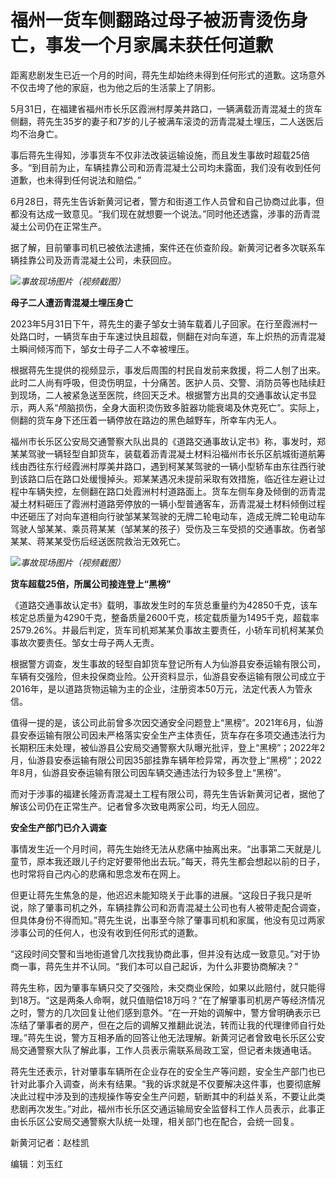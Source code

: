 

# 福州一货车侧翻路过母子被沥青烫伤身亡，事发一个月家属未获任何道歉

距离悲剧发生已近一个月的时间，蒋先生却始终未得到任何形式的道歉。这场意外不仅击垮了他的家庭，也为他之后的生活蒙上了阴影。

5月31日，在福建省福州市长乐区霞洲村厚美井路口，一辆满载沥青混凝土的货车侧翻，蒋先生35岁的妻子和7岁的儿子被满车滚烫的沥青混凝土埋压，二人送医后均不治身亡。

事后蒋先生得知，涉事货车不仅非法改装运输设施，而且发生事故时超载25倍多。“到目前为止，车辆挂靠公司和沥青混凝土公司均未露面，我们没有收到任何道歉，也未得到任何说法和赔偿。”

6月28日，蒋先生告诉新黄河记者，警方和街道工作人员曾和自己协商过此事，但都没有达成一致意见。“我们现在就想要一个说法。”同时他还透露，涉事的沥青混凝土公司仍在正常生产。

据了解，目前肇事司机已被依法逮捕，案件还在侦查阶段。新黄河记者多次联系车辆挂靠公司及沥青混凝土公司，未获回应。

![](https://inews.gtimg.com/om_bt/OYHb_gWEdtiwWJzdezzspdO8eYduFSb7F5hvB7Lk1_BAoAA/1000)_事故现场图片（视频截图）_

**母子二人遭沥青混凝土埋压身亡**

2023年5月31日下午，蒋先生的妻子邹女士骑车载着儿子回家。在行至霞洲村一处路口时，一辆货车由于车速过快且超载，侧翻在对向车道，车上炽热的沥青混凝土瞬间倾泻而下，邹女士母子二人不幸被埋压。

根据蒋先生提供的视频显示，事发后周围的村民自发前来救援，将二人刨了出来。此时二人尚有呼吸，但烫伤明显，十分痛苦。医护人员、交警、消防员等也陆续赶到现场，二人被紧急送至医院，终回天乏术。根据警方出具的交通事故认定书显示，两人系“颅脑损伤，全身大面积烫伤致多脏器功能衰竭及休克死亡”。实际上，侧翻的货车身下还压着一辆停放在路边的黑色越野车，所幸车内无人。

福州市长乐区公安局交通警察大队出具的《道路交通事故认定书》称，事发时，郑某某驾驶一辆轻型自卸货车，装载着沥青混凝土材料沿福州市长乐区航城街道航筹线由西往东行经霞洲村厚美井路口，遇到柯某某驾驶的一辆小型轿车由东往西行驶到该路口后在路口处缓慢掉头。郑某某遇况未提前采取有效措施，临近往左避让过程中车辆失控，左侧翻在路口处霞洲村村道路面上。货车左侧车身及倾倒的沥青混凝土材料砸压了霞洲村道路旁停放的一辆小型普通客车，沥青混凝土材料倾倒过程中还砸压了对向车道相向行驶邹某某驾驶的无牌二轮电动车，造成无牌二轮电动车驾驶人邹某某、乘员蒋某某（邹某某的孩子）受伤及三车受损的交通事故。伤者邹某某、蒋某某受伤后经送医院救治无效死亡。

![](https://inews.gtimg.com/om_bt/OOXGjxQD05uGsia3K_1wVdCy-ryA8ookq5-NQzyhYQDAMAA/1000)_事故现场图片（视频截图）_

**货车超载25倍，所属公司接连登上“黑榜”**

《道路交通事故认定书》载明，事故发生时的车货总重量约为42850千克，该车核定总质量为4290千克，整备质量2600千克，核定载质量为1495千克，超载率2579.26%。并最后判定，货车司机郑某某负事故主要责任，小轿车司机柯某某负事故次要责任。邹女士母子两人无责。

根据警方调查，发生事故的轻型自卸货车登记所有人为仙游县安泰运输有限公司，车辆有交强险，但未投保商业险。公开资料显示，仙游县安泰运输有限公司成立于2016年，是以道路货物运输为主的企业，注册资本50万元，法定代表人为管永信。

值得一提的是，该公司此前曾多次因交通安全问题登上“黑榜”。2021年6月，仙游县安泰运输有限公司因未严格落实安全生产主体责任，货车存在多项交通违法行为长期积压未处理，被仙游县公安局交通警察大队曝光批评，登上“黑榜”；2022年2月，仙游县安泰运输有限公司因35部挂靠车辆年检异常，再次登上“黑榜”；2022年8月，仙游县安泰运输有限公司因车辆交通违法行为较多登上“黑榜”。

而对于涉事的福建长隆沥青混凝土工程有限公司，蒋先生告诉新黄河记者，据他了解该公司仍在正常生产。记者曾多次致电两家公司，均无人回应。

**安全生产部门已介入调查**

事情发生近一个月时间，蒋先生始终无法从悲痛中抽离出来。“出事第二天就是儿童节，原本我还跟儿子约定好要带他出去玩。”每天，蒋先生都会想起以前的日子，也时常将自己内心的悲痛和思念发布在网上。

但更让蒋先生焦急的是，他迟迟未能知晓关于此事的进展。“这段日子我只是听说，除了肇事司机之外，车辆挂靠公司和沥青混凝土公司也有人被带走配合调查，但具体身份不得而知。”蒋先生说，出事至今除了肇事司机和家属，他没有见过两家涉事公司的任何人，也没有收到任何形式的道歉。

“这段时间交警和当地街道曾几次找我协商此事，但并没有达成一致意见。”对于协商一事，蒋先生并不认同。“我们本可以自己起诉，为什么非要协商解决？”

蒋先生称，因为肇事车辆只交了交强险，未交商业保险，如果以此赔付，就只能得到18万。“这是两条人命啊，就只值赔偿18万吗？”在了解肇事司机房产等经济情况之时，警方的几次回复让他们感到意外。“在一开始的调解中，警方曾明确表示已冻结了肇事者的房产，但在之后的调解又推翻此说法，转而让我的代理律师自行处理。”蒋先生说，警方互相矛盾的回答让他无法理解。新黄河记者曾致电长乐区公安局交通警察大队了解此事，工作人员表示需联系局政工室，但记者未拨通电话。

蒋先生还表示，针对肇事车辆所在企业存在的安全生产等问题，安全生产部门也已针对此事介入调查，尚未有结果。“我的诉求就是不仅要解决这件事，也要彻底解决此过程中涉及到的违规操作等安全生产问题，斩断其中的利益关系，不要让此类悲剧再次发生。”对此，福州市长乐区交通运输局安全监督科工作人员表示，此事正由长乐区公安局交通警察大队统一处理，相关部门也在配合，会统一回复。

新黄河记者：赵桂凯

编辑：刘玉红

